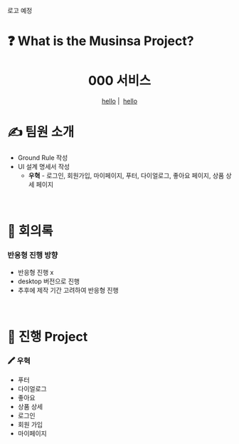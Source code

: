 로고 예정

# ❓ What is the Musinsa Project?

<h1 align="center">000 서비스</h1>
<div align="center">
    <a href="http://newbiecs.tistory.com/" target="_blank">hello</a><span>&nbsp;|&nbsp;</span>
    <a href="www.naver.com" target="_blank">hello</a>
</div>

# ✍ 팀원 소개
- Ground Rule 작성
- UI 설계 명세서 작성
    - **우혁** - 로그인, 회원가입, 마이페이지, 푸터, 다이얼로그, 좋아요 페이지, 상품 상세 페이지
   
　
# 🤝 회의록
### **반응형 진행 방향**
- 반응형 진행 x
- desktop 버전으로 진행
- 추후에 제작 기간 고려하여 반응형 진행
   
　
# 📌 진행 Project
### 🖍 **우혁**
- 푸터
- 다이얼로그
- 좋아요
- 상품 상세
- 로그인
- 회원 가입
- 마이페이지
   
　
